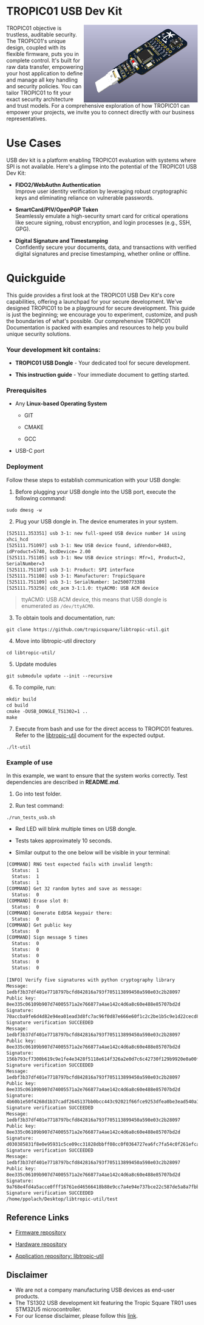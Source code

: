 # TROPIC01 USB Dev Kit
<img src="https://github.com/tropicsquare/ts13-dev-kit/blob/TS1302/img/angle.png" alt="TROPIC01 next to STM32U5 microcontroller" width="300" align="right">
TROPIC01 objective is trustless, auditable security. 
The TROPIC01's unique design, coupled with its flexible firmware, puts you in complete control. It's built for raw data transfer, empowering your host application to define and manage all key handling and security policies. You can tailor TROPIC01 to fit your exact security architecture and trust models. For a comprehensive exploration of how TROPIC01 can empower your projects, we invite you to connect directly with our business representatives.

# Use Cases

USB dev kit is a platform enabling TROPIC01 evaluation with systems where SPI is not available. Here's a glimpse into the potential of the TROPIC01 USB Dev Kit:

* **FIDO2/WebAuthn Authentication**  
Improve user identity verification by leveraging robust cryptographic keys and eliminating reliance on vulnerable passwords.

* **SmartCard/PIV/OpenPGP Token**  
Seamlessly emulate a high-security smart card for critical operations like secure signing, robust encryption, and login processes (e.g., SSH, GPG).

* **Digital Signature and Timestamping**  
Confidently secure your documents, data, and transactions with verified digital signatures and precise timestamping, whether online or offline.

# Quickguide

This guide provides a first look at the TROPIC01 USB Dev Kit's core capabilities, offering a launchpad for your secure development. We've designed TROPIC01 to be a playground for secure development. This guide is just the beginning; we encourage you to experiment, customize, and push the boundaries of what's possible. Our comprehensive TROPIC01 Documentation is packed with examples and resources to help you build unique security solutions.

### Your development kit contains:

* **TROPIC01 USB Dongle** - Your dedicated tool for secure development.

* **This instruction guide** - Your immediate document to getting started.

### Prerequisites

* Any **Linux-based Operating System**

  * GIT

  * CMAKE

  * GCC

* USB-C port

### Deployment

Follow these steps to establish communication with your USB dongle:

1. Before plugging your USB dongle into the USB port, execute the following command:

```
sudo dmesg -w
```

2. Plug your USB dongle in. The device enumerates in your system.
```
[525111.353351] usb 3-1: new full-speed USB device number 14 using xhci_hcd
[525111.751097] usb 3-1: New USB device found, idVendor=0483, idProduct=5740, bcdDevice= 2.00
[525111.751105] usb 3-1: New USB device strings: Mfr=1, Product=2, SerialNumber=3
[525111.751107] usb 3-1: Product: SPI interface
[525111.751108] usb 3-1: Manufacturer: TropicSquare
[525111.751109] usb 3-1: SerialNumber: 1e2500773388
[525111.753256] cdc_acm 3-1:1.0: ttyACM0: USB ACM device
``` 

> ttyACM0: USB ACM device, this means that USB dongle is enumerated as `/dev/ttyACM0`.

3. To obtain tools and documentation, run:  
```
git clone https://github.com/tropicsquare/libtropic-util.git
```
4. Move into libtropic-util directory  
```
cd libtropic-util/
```
5. Update modules  
```
git submodule update --init --recursive
```
6. To compile, run:  
```
mkdir build
cd build
cmake -DUSB_DONGLE_TS1302=1 ..
make
```
7. Execute from bash and use for the direct access to TROPIC01 features. Refer to the [libtropic-util](https://github.com/tropicsquare/libtropic-util?tab=readme-ov-file#usb-dongle-with-tropic01-chip) document for the expected output. 
```
./lt-util

```
### Example of use

In this example, we want to ensure that the system works correctly. Test dependencies are described in **README.md**.

1. Go into test folder.

2. Run test command:

```
./run_tests_usb.sh
```

* Red LED will blink multiple times on USB dongle. 

* Tests takes approximately 10 seconds. 

* Similar output to the one below will be visible in your terminal:

```
[COMMAND] RNG test expected fails with invalid length:
  Status:  1
  Status:  1
  Status:  1
[COMMAND] Get 32 random bytes and save as message:
  Status:  0
[COMMAND] Erase slot 0: 
  Status:  0
[COMMAND] Generate EdDSA keypair there: 
  Status:  0
[COMMAND] Get public key
  Status:  0
[COMMAND] Sign message 5 times
  Status:  0
  Status:  0
  Status:  0
  Status:  0
  Status:  0

[INFO] Verify five signatures with python cryptography library
Message: 1edbf3b37df401e7718797bcfd842816a793f705113899450a598e03c2b28097
Public key: 8ee335c06109b907d74005571a2e766877a4ae142c4d6a8c60e488e85707bd2d
Signature: 70accba9fe6d4d82e94ea01ead3d8fc7ac96f0d87e666e60f1c2c2be1b5c9e1d22cecd8a9a32632b06b4577d1b6251de0e59a281784a61012653da7b05ee4302
Signature verification SUCCEEDED
Message: 1edbf3b37df401e7718797bcfd842816a793f705113899450a598e03c2b28097
Public key: 8ee335c06109b907d74005571a2e766877a4ae142c4d6a8c60e488e85707bd2d
Signature: 156b793cf7300b619c9e1fe4e3428f5118e614f326a2e0d7c6c42730f129b9920e0a00fc691da0c40970de9a844ea4cb38fe74e2c5463e301c5e0249fc981b0a
Signature verification SUCCEEDED
Message: 1edbf3b37df401e7718797bcfd842816a793f705113899450a598e03c2b28097
Public key: 8ee335c06109b907d74005571a2e766877a4ae142c4d6a8c60e488e85707bd2d
Signature: 4b60b1e50f4268d1b37cadf2645137bb0bcc443c92021f66fce9253dfea0be3ead540a10c5b509a6969ba4cfda7b59d94e320b9d665fb93bc0154490770f0d0a
Signature verification SUCCEEDED
Message: 1edbf3b37df401e7718797bcfd842816a793f705113899450a598e03c2b28097
Public key: 8ee335c06109b907d74005571a2e766877a4ae142c4d6a8c60e488e85707bd2d
Signature: d030385831f8e0e95931c5ce09cc31828dbbff08cc0f0364727ea6fc7fa54c0f261efca70525147864e223027806abfd24be8c38cf5a5ff924ca56fde4bb6104
Signature verification SUCCEEDED
Message: 1edbf3b37df401e7718797bcfd842816a793f705113899450a598e03c2b28097
Public key: 8ee335c06109b907d74005571a2e766877a4ae142c4d6a8c60e488e85707bd2d
Signature: 9a768e4fd4a5acce0fff16761ed46566418b88e9cc7a4e94e737bce22c587de5a8a7fbb6edb635cd5e24918bbedd8f3257da01f21617dd9a98388dcaac0ab807
Signature verification SUCCEEDED
/home/ppolach/Desktop/libtropic-util/test
```
## Reference Links

* [Firmware repository](https://github.com/tropicsquare/ts13-usb-dev-kit-fw/tree/ts1302)

* [Hardware repository](https://github.com/tropicsquare/ts13-dev-kit/tree/TS1302)

* [Application repository: libtropic-util](https://github.com/tropicsquare/libtropic-util)

## Disclaimer

* We are not a company manufacturing USB devices as end-user products.
* The TS1302 USB development kit featuring the Tropic Square TR01 uses STM32U5 microcontroller. 
* For our license disclaimer, please follow this [link](https://github.com/tropicsquare/libtropic/blob/master/LICENSE.md).
